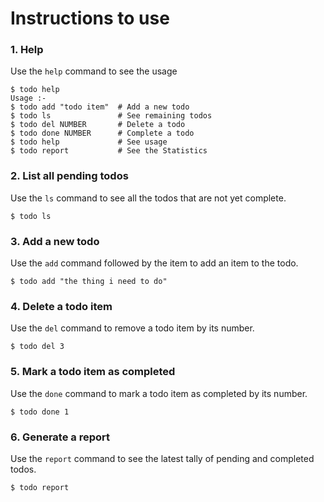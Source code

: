 # Instructions to use

### 1. Help

Use the `help` command to see the usage

```
$ todo help
Usage :-
$ todo add "todo item"  # Add a new todo
$ todo ls               # See remaining todos
$ todo del NUMBER       # Delete a todo
$ todo done NUMBER      # Complete a todo
$ todo help             # See usage
$ todo report           # See the Statistics
```

### 2. List all pending todos

Use the `ls` command to see all the todos that are not yet complete.

```
$ todo ls
```

### 3. Add a new todo

Use the `add` command followed by the item to add an item to the todo.

```
$ todo add "the thing i need to do"

```

### 4. Delete a todo item

Use the `del` command to remove a todo item by its number.

```
$ todo del 3

```

### 5. Mark a todo item as completed

Use the `done` command to mark a todo item as completed by its number.

```
$ todo done 1

```

### 6. Generate a report

Use the `report` command to see the latest tally of pending and completed todos.

```
$ todo report

```
